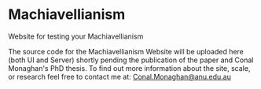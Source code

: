 # Machiavellianism
Website for testing your Machiavellianism

The source code for the Machiavellianism Website will be uploaded here (both UI and Server) shortly pending the publication of the paper and Conal Monaghan's PhD thesis. To find out more information about the site, scale, or research feel free to contact me at:
       Conal.Monaghan@anu.edu.au
